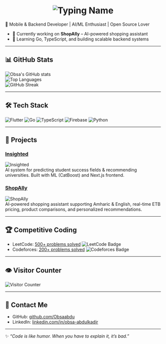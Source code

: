 <h1 align="center">
  <img src="https://readme-typing-svg.herokuapp.com?font=Fira+Code&size=56&duration=2500&pause=1000&color=0A38CF&center=true&width=1000&height=100&lines=Hi+There+👋;I'm+Obsa+Abdulkadir!" alt="Typing Name"/>
</h1>

🚀 Mobile & Backend Developer | AI/ML Enthusiast | Open Source Lover  

- 🔭 Currently working on **ShopAlly** – AI-powered shopping assistant  
- 🌱 Learning Go, TypeScript, and building scalable backend systems  

---

## 📊 GitHub Stats  
![Obsa's GitHub stats](https://github-readme-stats.vercel.app/api?username=Obsaabdu&show_icons=true&theme=github_dark)  
![Top Languages](https://github-readme-stats.vercel.app/api/top-langs/?username=Obsaabdu&layout=compact&theme=github_dark)  
![GitHub Streak](https://github-readme-streak-stats.herokuapp.com/?user=Obsaabdu&theme=github_dark)  

---

## 🛠 Tech Stack  
![Flutter](https://img.shields.io/badge/Flutter-02569B?style=flat&logo=flutter&logoColor=white)
![Go](https://img.shields.io/badge/Go-00ADD8?style=flat&logo=go&logoColor=white)
![TypeScript](https://img.shields.io/badge/TypeScript-007ACC?style=flat&logo=typescript&logoColor=white)
![Firebase](https://img.shields.io/badge/Firebase-FFCA28?style=flat&logo=firebase&logoColor=black)
![Python](https://img.shields.io/badge/Python-3776AB?style=flat&logo=python&logoColor=white)

---

## 🚀 Projects  
### [Insighted](https://github.com/InsightEd-Final-Project)  
![Insighted](https://img.shields.io/badge/Insighted-AI%20ML-success?style=for-the-badge)  
AI system for predicting student success fields & recommending universities. Built with ML (CatBoost) and Next.js frontend.  

### [ShopAlly](https://github.com/A2SV/g6-shopally)  
![ShopAlly](https://img.shields.io/badge/ShopAlly-AI%20Shopping-blue?style=for-the-badge)  
AI-powered shopping assistant supporting Amharic & English, real-time ETB pricing, product comparisons, and personalized recommendations.  

---

## 🏆 Competitive Coding  
- LeetCode: [500+ problems solved](https://leetcode.com/Obsaabdu/) ![LeetCode Badge](https://img.shields.io/badge/LeetCode-500+-orange?style=flat&logo=leetcode&logoColor=white)  
- Codeforces: [200+ problems solved](https://codeforces.com/profile/Obsa12) ![Codeforces Badge](https://img.shields.io/badge/Codeforces-200+-blue?style=flat&logo=codeforces&logoColor=white)  

---

## 👁 Visitor Counter  
![Visitor Counter](https://visitor-badge.laobi.icu/badge?page_id=Obsaabdu.Obsaabdu)  

---

## 🎯 Contact Me  
- GitHub: [github.com/Obsaabdu](https://github.com/Obsaabdu)  
- LinkedIn: [linkedin.com/in/obsa-abdulkadir](https://linkedin.com/in/obsa-abdulkadir)  

---

✨ _“Code is like humor. When you have to explain it, it’s bad.”_  
